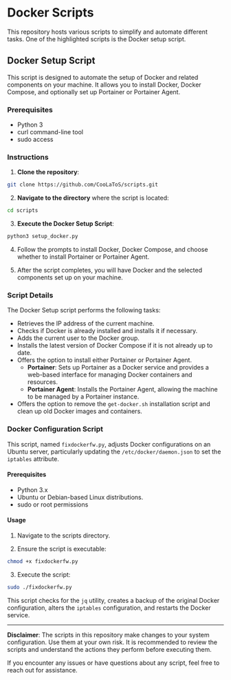 # Docker Scripts

This repository hosts various scripts to simplify and automate different tasks. One of the highlighted scripts is the Docker setup script.

## Docker Setup Script

This script is designed to automate the setup of Docker and related components on your machine. It allows you to install Docker, Docker Compose, and optionally set up Portainer or Portainer Agent.

### Prerequisites

- Python 3
- curl command-line tool
- sudo access

### Instructions

1. **Clone the repository**:
    
```zsh
git clone https://github.com/CooLaToS/scripts.git
```
    
2. **Navigate to the directory** where the script is located:
    
```zsh
cd scripts
```
    
3. **Execute the Docker Setup Script**:
       
```zsh
python3 setup_docker.py
```
    
4. Follow the prompts to install Docker, Docker Compose, and choose whether to install Portainer or Portainer Agent.
    
5. After the script completes, you will have Docker and the selected components set up on your machine.
    

### Script Details

The Docker Setup script performs the following tasks:

- Retrieves the IP address of the current machine.
- Checks if Docker is already installed and installs it if necessary.
- Adds the current user to the Docker group.
- Installs the latest version of Docker Compose if it is not already up to date.
- Offers the option to install either Portainer or Portainer Agent.
    - **Portainer**: Sets up Portainer as a Docker service and provides a web-based interface for managing Docker containers and resources.
    - **Portainer Agent**: Installs the Portainer Agent, allowing the machine to be managed by a Portainer instance.
- Offers the option to remove the `get-docker.sh` installation script and clean up old Docker images and containers.

### Docker Configuration Script

This script, named `fixdockerfw.py`, adjusts Docker configurations on an Ubuntu server, particularly updating the `/etc/docker/daemon.json` to set the `iptables` attribute.

#### Prerequisites

- Python 3.x
- Ubuntu or Debian-based Linux distributions.
- sudo or root permissions

#### Usage

1. Navigate to the scripts directory.
    
2. Ensure the script is executable:
      
```zsh
chmod +x fixdockerfw.py
```
    
3. Execute the script:
       
```zsh
sudo ./fixdockerfw.py
```
    

This script checks for the `jq` utility, creates a backup of the original Docker configuration, alters the `iptables` configuration, and restarts the Docker service.

---

**Disclaimer**: The scripts in this repository make changes to your system configuration. Use them at your own risk. It is recommended to review the scripts and understand the actions they perform before executing them.

If you encounter any issues or have questions about any script, feel free to reach out for assistance.
